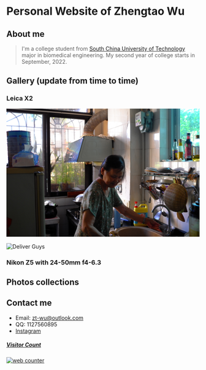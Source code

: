 # Personal Website of Zhengtao Wu

## About me

>I'm a college student from [South China University of Technology](https://www.scut.edu.cn/) major in biomedical engineering. My second year of college starts in September, 2022. 

## Gallery (update from time to time)

### Leica X2

![Gramma](L9980422.JPG)

![Deliver Guys](L9980417.JPG)

### Nikon Z5 with 24-50mm f4-6.3

## Photos collections


## Contact me

  * Email: zt-wu@outlook.com
  * QQ: 1127560895
  * <a href="https://www.instagram.com/zhengtao_wu/">Instagram

##### Visitor Count <!-- hitwebcounter Code START -->
<a href="https://www.hitwebcounter.com" target="_blank">
<img src="https://hitwebcounter.com/counter/counter.php?page=7977462&style=0001&nbdigits=6&type=page&initCount=0" title="Free Counter" Alt="web counter"   border="0" /></a>
